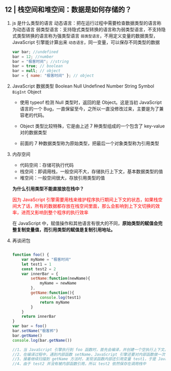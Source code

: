 ## 12 | 栈空间和堆空间：数据是如何存储的？

1. js 是什么类型的语言
   动态语言：把在运行过程中需要检查数据类型的语言称为动态语言
   弱类型语言：支持隐式类型转换的语言称为弱类型语言，不支持隐式类型转换的语言称为强类型语言
   `弱类型语言`，不用定义变量的数据类型，JavaScript 引擎能计算出来
   `动态语言`，同一变量，可以保存不同类型的数据

   ```javascript
   var bar; //undefined
   bar = 12; //number
   bar = "极客时间"; //string
   bar = true; // boolean
   bar = null; // object
   bar = { name: "极客时间" }; // object
   ```

2. JavaScript 数据类型
   Boolean Null Undefined Number String Symbol `BigInt` Object

   - 使用 typeof 检测 Null 类型时，返回的是 Object。这是当初 JavaScript 语言的一个 Bug，一直保留至今，之所以一直没修改过来，主要是为了兼容老的代码。

   - Object 类型比较特殊，它是由上述 7 种类型组成的一个包含了 key-value 对的数据类型

   - 前面的 7 种数据类型称为原始类型，把最后一个对象类型称为引用类型

3. 内存空间

   - 代码空间：存储可执行代码
   - 栈空间：即调用栈，一般空间不大，存储执行上下文，基本数据类型的值
   - 堆空间：一般空间很大，存放引用类型的值

   **为什么引用类型不能直接放在栈中？**

   <font color="red">因为 JavaScript 引擎需要用栈来维护程序执行期间上下文的状态，如果栈空间大了话，所有的数据都存放在栈空间里面，那么会影响到上下文切换的效率，进而又影响到整个程序的执行效率</font>

   在 JavaScript 中，赋值操作和其他语言有很大的不同，**原始类型的赋值会完整复制变量值，而引用类型的赋值是复制引用地址。**

4. 再谈闭包

   ```javascript
   
   function foo() {
       var myName = "极客时间"
       let test1 = 1
       const test2 = 2
       var innerBar = { 
           setName:function(newName){
               myName = newName
           },
           getName:function(){
               console.log(test1)
               return myName
           }
       }
       return innerBar
   }
   var bar = foo()
   bar.setName("极客邦")
   bar.getName()
   console.log(bar.getName())
   
   //1、当 JavaScript 引擎执行到 foo 函数时，首先会编译，并创建一个空执行上下文。
   //2、在编译过程中，遇到内部函数 setName，JavaScript 引擎还要对内部函数做一次快速的词法扫描，发现该内部函数引用了 foo 函数中的 myName 变量，由于是内部函数引用了外部函数的变量，所以 JavaScript 引擎判断这是一个闭包，于是在堆空间创建换一个“closure(foo)”的对象（这是一个内部对象，JavaScript 是无法访问的），用来保存 myName 变量。
   //3、接着继续扫描到 getName 方法时，发现该函数内部还引用变量 test1，于是 JavaScript 引擎又将 test1 添加到“closure(foo)”对象中。这时候堆中的“closure(foo)”对象中就包含了 myName 和 test1 两个变量了。
   //4、由于 test2 并没有被内部函数引用，所以 test2 依然保存在调用栈中
   ```

   

